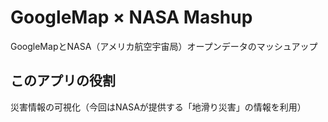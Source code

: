 # GoogleMap × NASA Mashup
GoogleMapとNASA（アメリカ航空宇宙局）オープンデータのマッシュアップ

## このアプリの役割
災害情報の可視化（今回はNASAが提供する「地滑り災害」の情報を利用）
